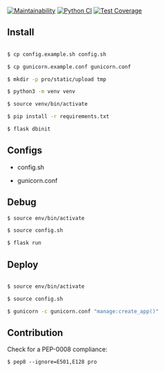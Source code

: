 [![Maintainability](https://api.codeclimate.com/v1/badges/a096eddf8f8dbfdbd05b/maintainability)](https://codeclimate.com/github/gunlinux/gunlinux.ru/maintainability)
[![Python CI](https://github.com/gunlinux/gunlinux.ru/actions/workflows/main.yml/badge.svg)](https://github.com/gunlinux/gunlinux.ru/actions/workflows/main.yml)
[![Test Coverage](https://api.codeclimate.com/v1/badges/a096eddf8f8dbfdbd05b/test_coverage)](https://codeclimate.com/github/gunlinux/gunlinux.ru/test_coverage)

## Install


```bash

$ cp config.example.sh config.sh

$ cp gunicorn.example.conf gunicorn.conf

$ mkdir -p pro/static/upload tmp 

$ python3 -m venv venv

$ source venv/bin/activate

$ pip install -r requirements.txt 

$ flask dbinit

```

## Configs

* config.sh

* gunicorn.conf

## Debug

```bash 
$ source env/bin/activate

$ source config.sh

$ flask run
```

## Deploy

```bash

$ source env/bin/activate

$ source config.sh

$ gunicorn -c gunicorn.conf "manage:create_app()" 

```

## Contribution

Check for a PEP-0008 compliance:

`$ pep8 --ignore=E501,E128 pro`
